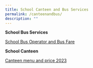 ```yaml
---
title: School Canteen and Bus Services
permalink: /canteenandbus/
description: ""
---
```

**School Bus Services**

[School Bus Operator and Bus Fare](/files/school%20operator%20and%20bus%20fare.pdf)



**School Canteen**

[Canteen menu and price 2023](/files/canteen%20menu%20and%20price%202023.pdf)